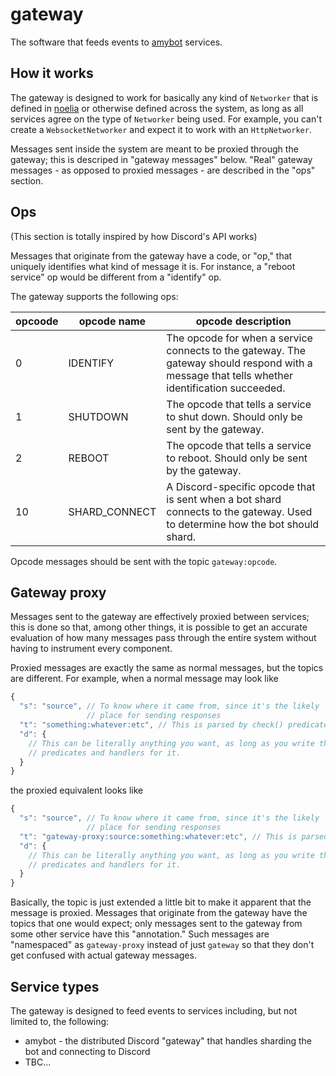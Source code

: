 # gateway

The software that feeds events to [amybot](https://amy.chat/) services. 

## How it works

The gateway is designed to work for basically any kind of `Networker` that is defined in [noelia](https://github.com/queer/noelia) or otherwise defined across the system, as long as all services agree on the type of `Networker` being used. For example, you can't create a `WebsocketNetworker` and expect it to work with an `HttpNetworker`.

Messages sent inside the system are meant to be proxied through the gateway; this is descriped in "gateway messages" below. "Real" gateway messages - as opposed to proxied messages - are described in the "ops" section.

## Ops

(This section is totally inspired by how Discord's API works)

Messages that originate from the gateway have a code, or "op," that uniquely identifies what kind of message it is. For instance, a "reboot service" op would be different from a "identify" op.

The gateway supports the following ops:

| opcoode | opcode name   | opcode description |
| ------- | ------------- | ------------------ |
| 0       | IDENTIFY      | The opcode for when a service connects to the gateway. The gateway should respond with a message that tells whether identification succeeded. |
| 1       | SHUTDOWN      | The opcode that tells a service to shut down. Should only be sent by the gateway. |
| 2       | REBOOT        | The opcode that tells a service to reboot. Should only be sent by the gateway. |
| 10      | SHARD_CONNECT | A Discord-specific opcode that is sent when a bot shard connects to the gateway. Used to determine how the bot should shard. |

Opcode messages should be sent with the topic `gateway:opcode`. 

## Gateway proxy

Messages sent to the gateway are effectively proxied between services; this is done so that, among other things, it is possible to get an accurate evaluation of how many messages pass through the entire system without having to instrument every component.

Proxied messages are exactly the same as normal messages, but the topics are different. For example, when a normal message may look like

```Javascript
{
  "s": "source", // To know where it came from, since it's the likely 
                 // place for sending responses
  "t": "something:whatever:etc", // This is parsed by check() predicates
  "d": {
    // This can be literally anything you want, as long as you write the
    // predicates and handlers for it.  
  }
}
```
the proxied equivalent looks like
```Javascript
{
  "s": "source", // To know where it came from, since it's the likely 
                 // place for sending responses
  "t": "gateway-proxy:source:something:whatever:etc", // This is parsed by check() predicates
  "d": {
    // This can be literally anything you want, as long as you write the
    // predicates and handlers for it.  
  }
}
```

Basically, the topic is just extended a little bit to make it apparent that the message is proxied. Messages that originate from the gateway have the topics that one would expect; only messages sent to the gateway from some other service have this "annotation." Such messages are "namespaced" as `gateway-proxy` instead of just `gateway` so that they don't get confused with actual gateway messages. 

## Service types

The gateway is designed to feed events to services including, but not limited to, the following:

* amybot - the distributed Discord "gateway" that handles sharding the bot and connecting to Discord
* TBC...